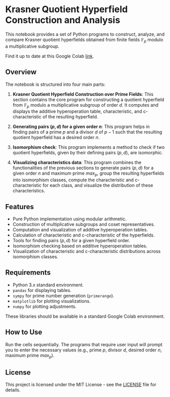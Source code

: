 # Krasner Quotient Hyperfield Construction and Analysis

This notebook provides a set of Python programs to construct, analyze, and compare Krasner quotient hyperfields obtained from finite fields $\mathbb{F}_p$ modulo a multiplicative subgroup.

Find it up to date at this Google Colab [link](https://colab.research.google.com/drive/1OVraoO7NGlRIXr4NSuJZvVySy_8_yE3U?usp=sharing).

## Overview

The notebook is structured into four main parts:

1.  **Krasner Quotient Hyperfield Construction over Prime Fields**: This section contains the core program for constructing a quotient hyperfield from $\mathbb{F}_p$ modulo a multiplicative subgroup of order $d$. It computes and displays the additive hyperoperation table, characteristic, and c-characteristic of the resulting hyperfield.

2.  **Generating pairs $(p,d)$ for a given order $n$**: This program helps in finding pairs of a prime $p$ and a divisor $d$ of $p-1$ such that the resulting quotient hyperfield has a desired order $n$.

3.  **Isomorphism check**: This program implements a method to check if two quotient hyperfields, given by their defining pairs $(p,d)$, are isomorphic.

4.  **Visualizing characteristics data**: This program combines the functionalities of the previous sections to generate pairs $(p,d)$ for a given order $n$ and maximum prime $max_p$, group the resulting hyperfields into isomorphism classes, compute the characteristic and c-characteristic for each class, and visualize the distribution of these characteristics.

## Features

- Pure Python implementation using modular arithmetic.
- Construction of multiplicative subgroups and coset representatives.
- Computation and visualization of additive hyperoperation tables.
- Calculation of characteristic and c-characteristic of the hyperfields.
- Tools for finding pairs $(p,d)$ for a given hyperfield order.
- Isomorphism checking based on additive hyperoperation tables.
- Visualization of characteristic and c-characteristic distributions across isomorphism classes.

## Requirements

- Python 3.x standard environment.
- `pandas` for displaying tables.
- `sympy` for prime number generation (`primerange`).
- `matplotlib` for plotting visualizations.
- `numpy` for plotting adjustments.

These libraries should be available in a standard Google Colab environment.

## How to Use

Run the cells sequentially. The programs that require user input will prompt you to enter the necessary values (e.g., prime $p$, divisor $d$, desired order $n$, maximum prime $max_p$).

## License

This project is licensed under the MIT License - see the [LICENSE](https://opensource.org/licenses/MIT) file for details.
